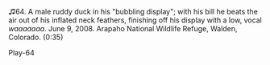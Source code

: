 ♫64. A male ruddy duck in his "bubbling display"; with his bill he beats
the air out of his inflated neck feathers, finishing off his display
with a low, vocal *waaaaaaa*. June 9, 2008. Arapaho National Wildlife
Refuge, Walden, Colorado. (0:35)

Play-64
